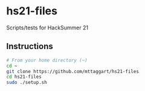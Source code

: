 # hs21-files
Scripts/tests for HackSummer 21

## Instructions

```bash
# From your home directory (~)
cd ~
git clone https://github.com/mttaggart/hs21-files
cd hs21-files
sudo ./setup.sh
```